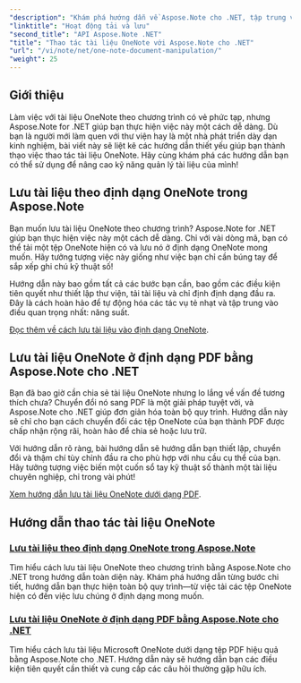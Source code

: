 ```yaml
---
"description": "Khám phá hướng dẫn về Aspose.Note cho .NET, tập trung vào việc tạo, lưu và chuyển đổi tài liệu OneNote với các ví dụ thực tế, dễ làm theo và câu hỏi thường gặp."
"linktitle": "Hoạt động tải và lưu"
"second_title": "API Aspose.Note .NET"
"title": "Thao tác tài liệu OneNote với Aspose.Note cho .NET"
"url": "/vi/note/net/one-note-document-manipulation/"
"weight": 25
---
```


## Giới thiệu

Làm việc với tài liệu OneNote theo chương trình có vẻ phức tạp, nhưng Aspose.Note for .NET giúp bạn thực hiện việc này một cách dễ dàng. Dù bạn là người mới làm quen với thư viện hay là một nhà phát triển dày dạn kinh nghiệm, bài viết này sẽ liệt kê các hướng dẫn thiết yếu giúp bạn thành thạo việc thao tác tài liệu OneNote. Hãy cùng khám phá các hướng dẫn bạn có thể sử dụng để nâng cao kỹ năng quản lý tài liệu của mình!

## Lưu tài liệu theo định dạng OneNote trong Aspose.Note  

Bạn muốn lưu tài liệu OneNote theo chương trình? Aspose.Note for .NET giúp bạn thực hiện việc này một cách dễ dàng. Chỉ với vài dòng mã, bạn có thể tải một tệp OneNote hiện có và lưu nó ở định dạng OneNote mong muốn. Hãy tưởng tượng việc này giống như việc bạn chỉ cần búng tay để sắp xếp ghi chú kỹ thuật số!  

Hướng dẫn này bao gồm tất cả các bước bạn cần, bao gồm các điều kiện tiên quyết như thiết lập thư viện, tải tài liệu và chỉ định định dạng đầu ra. Đây là cách hoàn hảo để tự động hóa các tác vụ tẻ nhạt và tập trung vào điều quan trọng nhất: năng suất.  

[Đọc thêm về cách lưu tài liệu vào định dạng OneNote](./saving-document-to-one-note-format/).  

## Lưu tài liệu OneNote ở định dạng PDF bằng Aspose.Note cho .NET  

Bạn đã bao giờ cần chia sẻ tài liệu OneNote nhưng lo lắng về vấn đề tương thích chưa? Chuyển đổi nó sang PDF là một giải pháp tuyệt vời, và Aspose.Note cho .NET giúp đơn giản hóa toàn bộ quy trình. Hướng dẫn này sẽ chỉ cho bạn cách chuyển đổi các tệp OneNote của bạn thành PDF được chấp nhận rộng rãi, hoàn hảo để chia sẻ hoặc lưu trữ.  

Với hướng dẫn rõ ràng, bài hướng dẫn sẽ hướng dẫn bạn thiết lập, chuyển đổi và thậm chí tùy chỉnh đầu ra cho phù hợp với nhu cầu cụ thể của bạn. Hãy tưởng tượng việc biến một cuốn sổ tay kỹ thuật số thành một tài liệu chuyên nghiệp, chỉ trong vài phút!  

[Xem hướng dẫn lưu tài liệu OneNote dưới dạng PDF](./saving-one-note-document-pdf/).  

## Hướng dẫn thao tác tài liệu OneNote
### [Lưu tài liệu theo định dạng OneNote trong Aspose.Note](./saving-document-to-one-note-format/)
Tìm hiểu cách lưu tài liệu OneNote theo chương trình bằng Aspose.Note cho .NET trong hướng dẫn toàn diện này. Khám phá hướng dẫn từng bước chi tiết, hướng dẫn bạn thực hiện toàn bộ quy trình—từ việc tải các tệp OneNote hiện có đến việc lưu chúng ở định dạng mong muốn.
### [Lưu tài liệu OneNote ở định dạng PDF bằng Aspose.Note cho .NET](./saving-one-note-document-pdf/)
Tìm hiểu cách lưu tài liệu Microsoft OneNote dưới dạng tệp PDF hiệu quả bằng Aspose.Note cho .NET. Hướng dẫn này sẽ hướng dẫn bạn các điều kiện tiên quyết cần thiết và cung cấp các câu hỏi thường gặp hữu ích.